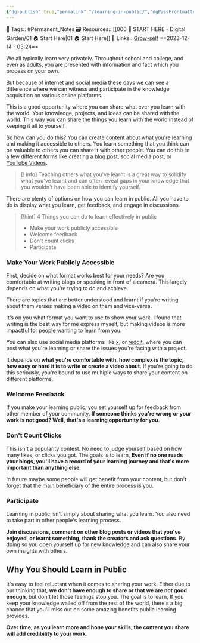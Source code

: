 ```yaml
---
{"dg-publish":true,"permalink":"/learning-in-public/","dgPassFrontmatter":true,"noteIcon":"3","created":"2023-12-14T03:24:01.304+05:30","updated":"2024-01-11T11:02:25.439+05:30"}
---
```


🧶 Tags:: #Permanent_Notes 
🗃 Resources:: [[000 🏡 START HERE - Digital Garden/01 🏠 Start Here\|01 🏠 Start Here]]
🔗 Links:: [Grow-self](https://grow-self.com/learning-in-public/)
==2023-12-14 - 03:24==

We all typically learn very privately. Throughout school and college, and even as adults, you are presented with information and fact which you process on your own.

But because of internet and social media these days we can see a difference where we can witness and participate in the knowledge acquisition on various online platforms.

This is a good opportunity where you can share what ever you learn with the world. Your knowledge, projects, and ideas can be shared with the world. This way you can share the things you learn with the world instead of keeping it all to yourself

So how can you do this? You can create content about what you're learning and making it accessible to others. You learn something that you think can be valuable to others you can share it with other people. You can do this in a few different forms like creating a [blog post](https://exiasgarden.pages.dev), social media post, or [YouTube Videos](https://youtube.com/@naamnahihai).

>[! info] Teaching others what you've learnt is a great way to solidify what you've learnt and can often reveal gaps in your knowledge that you wouldn't have been able to identify yourself.

There are plenty of options on how you can learn in public. All you have to do is display what you learn, get feedback, and engage in discussions.

> [!hint] 4 Things you can do to learn effectively in public
> - Make your work publicly accessible
> - Welcome feedback
> - Don't count clicks
> - Participate
### Make Your Work Publicly Accessible
First, decide on what format works best for your needs? Are you comfortable at writing blogs or speaking in front of a camera. This largely depends on what you're trying to do and achieve.

There are topics that are better understood and learnt if you're writing about them verses making a video on them and vice-versa.

It's on you what format you want to use to show your work. I found that writing is the best way for me express myself, but making videos is more impactful for people wanting to learn from you.

You can also use social media platforms like [x](https://twitter.com), or [reddit](https://reddit.com), where you can post what you're learning or share the issues you're facing with a project.

It depends on **what you're comfortable with, how complex is the topic, how easy or hard it is to write or create a video about**. If you're going to do this seriously, you're bound to use multiple ways to share your content on different platforms.
### Welcome Feedback
If you make your learning public, you set yourself up for feedback from other member of your community. **If someone thinks you're wrong or your work is not good? Well, that's a learning opportunity for you**.
### Don't Count Clicks
This isn't a popularity contest. No need to judge yourself based on how many likes, or clicks you got. The goals is to learn, **Even if no one reads your blogs, you'll have a record of your learning journey and that's more important than anything else**.

In future maybe some people will get benefit from your content, but don't forget that the main beneficiary of the entire process is you.
### Participate
Learning in public isn't simply about sharing what you learn. You also need to take part in other people's learning process.

**Join discussions, comment on other blog posts or videos that you've enjoyed, or learnt something, thank the creators and ask questions**. By doing so you open yourself up for new knowledge and can also share your own insights with others.
## Why You Should Learn in Public
It's easy to feel reluctant when it comes to sharing your work. Either due to our thinking that, **we don't have enough to share or that we are not good enough**, but don't let those feelings stop you. The goal is to learn, If you keep your knowledge walled off from the rest of the world, there's a big chance that you'll miss out on some amazing benefits public learning provides.

**Over time, as you learn more and hone your skills, the content you share will add credibility to your work**.
